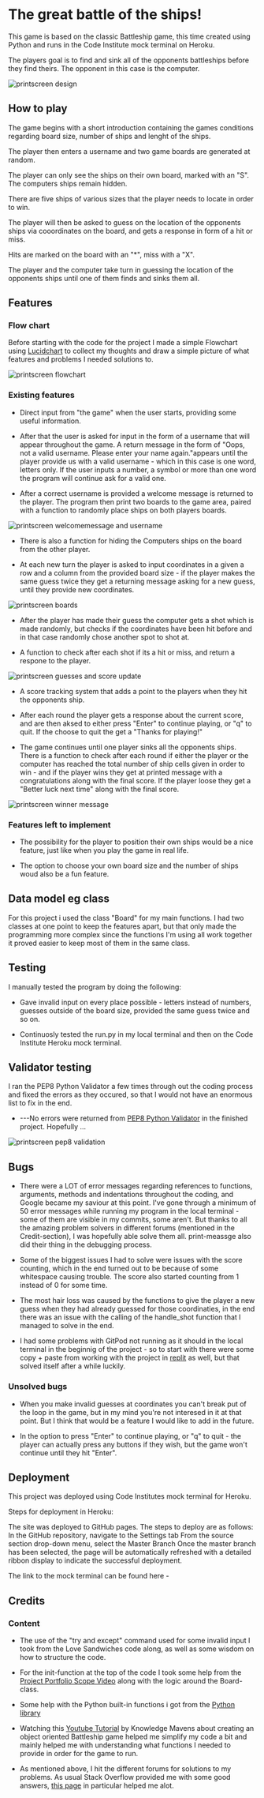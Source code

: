 # The great battle of the ships!
This game is based on the classic Battleship game, this time created using Python and runs in the Code Institute mock terminal on Heroku.

The players goal is to find and sink all of the opponents battleships before they find theirs. The opponent in this case is the computer. 

![printscreen design](assets/images_readme)


## How to play

The game begins with a short introduction containing the games conditions regarding board size, number of ships and lenght of the ships. 

The player then enters a username and two game boards are generated at random.

The player can only see the ships on their own board, marked with an "S". The computers ships remain hidden. 

There are five ships of various sizes that the player needs to locate in order to win. 

The player will then be asked to guess on the location of the opponents ships via cooordinates on the board, and gets a response in form of a hit or miss.

Hits are marked on the board with an "*", miss with a "X".

The player and the computer take turn in guessing the location of the opponents ships until one of them finds and sinks them all. 


## Features

### Flow chart

Before starting with the code for the project I made a simple Flowchart using [Lucidchart](https://www.lucidchart.com/pages/?) to collect my thoughts and draw a simple picture of what features and problems I needed solutions to. 

![printscreen flowchart](assets/images_readme/)

### Existing features

* Direct input from "the game" when the user starts, providing some useful information.

* After that the user is asked for input in the form of a username that will appear throughout the game.
A return message in the form of "Oops, not a valid username. Please enter your name again."appears until the player provide us with a valid username - which in this case is one word, letters only. If the user inputs a number, a symbol or more than one word the program will continue ask for a valid one.

* After a correct username is provided a welcome message is returned to the player. The program then print two boards to the game area, paired with a function to randomly place ships on both players boards.

![printscreen welcomemessage and username](assets/images_readme/)

* There is also a function for hiding the Computers ships on the board from the other player.

* At each new turn the player is asked to input coordinates in a given a row and a column from the provided board size - if the player makes the same guess twice they get a returning message asking for a new guess, until they provide new coordinates. 

![printscreen boards](assets/images_readme/)

* After the player has made their guess the computer gets a shot which is made randomly, but checks if the coordinates have been hit before and in that case randomly chose another spot to shot at. 

* A function to check after each shot if its a hit or miss, and return a respone to the player.

![printscreen guesses and score update](assets/images_readme/)

* A score tracking system that adds a point to the players when they hit the opponents ship.

* After each round the player gets a response about the current score, and are then aksed to either press "Enter" to continue playing, or "q" to quit. If the choose to quit the get a "Thanks for playing!" 

* The game continues until one player sinks all the opponents ships. There is a function to check after each round if either the player or the computer has reached the total number of ship cells given in order to win - and if the player wins they get at printed message with a congratulations along with the final score. If the player loose they get a "Better luck next time" along with the final score.

![printscreen winner message](assets/images_readme/)

### Features left to implement

* The possibility for the player to position their own ships would be a nice feature, just like when you play the game in real life.

* The option to choose your own board size and the number of ships woud also be a fun feature.  


## Data model eg class

For this project i used the class "Board" for my main functions. I had two classes at one point to keep the features apart, but that only made the programming more complex since the functions I'm using all work together it proved easier to keep most of them in the same class. 


## Testing

I manually tested the program by doing the following:
* Gave invalid input on every place possible - letters instead of numbers, guesses outside of the board size, provided the same guess twice and so on.

* Continuosly tested the run.py in my local terminal and then on the Code Institute Heroku mock terminal.


## Validator testing

I ran the PEP8 Python Validator a few times through out the coding process and fixed the errors as they occured, so that I would not have an enormous list to fix in the end.
* ---No errors were returned from [PEP8 Python Validator](https://pep8ci.herokuapp.com/) in the finished project. Hopefully ...

![printscreen pep8 validation](assets/images_readme/)


## Bugs 

* There were a LOT of error messages regarding references to functions, arguments, methods and indentations throughout the coding, and Google became my saviour at this point. I've gone through a minimum of 50 error messages while running my program in the local terminal - some of them are visible in my commits, some aren't. But thanks to all the amazing problem solvers in different forums (mentioned in the Credit-section), I was hopefully able solve them all. print-meassge also did their thing in the debugging process.

* Some of the biggest issues I had to solve were issues with the score counting, which in the end turned out to be because of some whitespace causing trouble. The score also started counting from 1 instead of 0 for some time. 

* The most hair loss was caused by the functions to give the player a new guess when they had already guessed for those coordinaties, in the end there was an issue with the calling of the handle_shot function that I managed to solve in the end.

* I had some problems with GitPod not running as it should in the local terminal in the beginnig of the project - so to start with there were some copy + paste from working with the project in [replit](https://replit.com/) as well, but that solved itself after a while luckily. 


### Unsolved bugs

* When you make invalid guesses at coordinates you can't break put of the loop in the game, but in my mind you're not interesed in it at that point. But I think that would be a feature I would like to add in the future. 

* In the option to press "Enter" to continue playing, or "q" to quit - the player can actually press any buttons if they wish, but the game won't continue until they hit "Enter". 


## Deployment

This project was deployed using Code Institutes mock terminal for Heroku.

Steps for deployment in Heroku:



The site was deployed to GitHub pages. The steps to deploy are as follows:
In the GitHub repository, navigate to the Settings tab
From the source section drop-down menu, select the Master Branch
Once the master branch has been selected, the page will be automatically refreshed with a detailed ribbon display to indicate the successful deployment.

The link to the mock terminal can be found here - 


## Credits

### Content

* The use of the "try and except" command used for some invalid input I took from the Love Sandwiches code along, as well as some wisdom on how to structure the code.

* For the init-function at the top of the code I took some help from the [Project Portfolio Scope Video]() along with the logic around the Board-class.

* Some help with the Python built-in functions i got from the [Python library](https://docs.python.org/3/library/functions.html)

* Watching this [Youtube Tutorial](https://www.youtube.com/watch?v=alJH_c9t4zw) by Knowledge Mavens about creating an object oriented Battleship game helped me simplify my code a bit and mainly helped me with understanding what functions I needed to provide in order for the game to run. 

* As mentioned above, I hit the different forums for solutions to my problems. As usual Stack Overflow provided me with some good answers, [this page](https://stackoverflow.com/questions/77575338/battleship-project-with-python) in particular helped me alot. 


